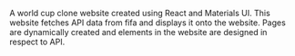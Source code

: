 A world cup clone website created using React and Materials UI. This website fetches API data from fifa and displays it onto the website. Pages are dynamically created
and elements in the website are designed in respect to API.
